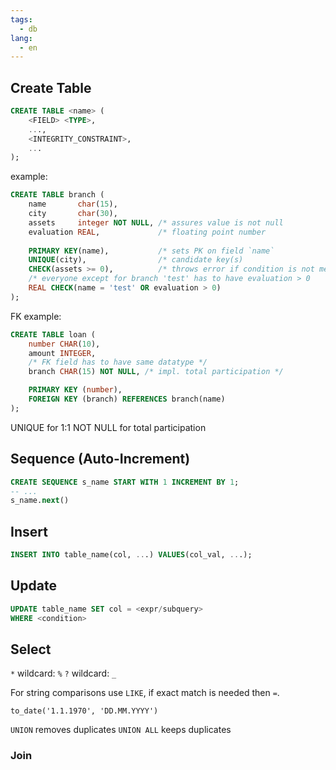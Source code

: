 ```yaml
---
tags:
  - db
lang:
  - en
---
```


## Create Table

```sql
CREATE TABLE <name> (
	<FIELD> <TYPE>,
	...,
	<INTEGRITY_CONSTRAINT>,
	...
);
```

example:

```sql
CREATE TABLE branch (
	name       char(15),
	city       char(30),
	assets     integer NOT NULL, /* assures value is not null            */
	evaluation REAL,             /* floating point number                */
	
	PRIMARY KEY(name),           /* sets PK on field `name`              */
	UNIQUE(city),                /* candidate key(s)                     */
	CHECK(assets >= 0),          /* throws error if condition is not met */
	/* everyone except for branch 'test' has to have evaluation > 0      */
	REAL CHECK(name = 'test' OR evaluation > 0)
);
```

FK example:

```sql
CREATE TABLE loan (
	number CHAR(10),
	amount INTEGER,
	/* FK field has to have same datatype */
	branch CHAR(15) NOT NULL, /* impl. total participation */

	PRIMARY KEY (number),
	FOREIGN KEY (branch) REFERENCES branch(name)
);
```

UNIQUE for 1:1
NOT NULL for total participation

## Sequence (Auto-Increment)

```sql
CREATE SEQUENCE s_name START WITH 1 INCREMENT BY 1;
-- ...
s_name.next()
```

## Insert

```sql
INSERT INTO table_name(col, ...) VALUES(col_val, ...);
```

## Update

```sql
UPDATE table_name SET col = <expr/subquery>
WHERE <condition>
```

## Select

`*` wildcard: `%`
`?` wildcard: `_`

For string comparisons use `LIKE`, if exact match is needed then `=`.

`to_date('1.1.1970', 'DD.MM.YYYY')`

`UNION` removes duplicates
`UNION ALL` keeps duplicates

### Join


